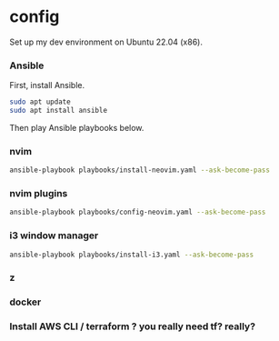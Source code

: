# config
Set up my dev environment on Ubuntu 22.04 (x86).

### Ansible
First, install Ansible.

```bash
sudo apt update
sudo apt install ansible
```
Then play Ansible playbooks below.

### nvim
```bash
ansible-playbook playbooks/install-neovim.yaml --ask-become-pass
```
### nvim plugins
```bash
ansible-playbook playbooks/config-neovim.yaml --ask-become-pass
```

### i3 window manager
```bash
ansible-playbook playbooks/install-i3.yaml --ask-become-pass
```

### z
### docker
### Install AWS CLI / terraform ? you really need tf? really?

